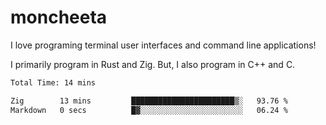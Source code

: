 # moncheeta

I love programing terminal user interfaces and command line applications!

I primarily program in Rust and Zig. But, I also program in C++ and C.

<!--START_SECTION:waka-->

```txt
Total Time: 14 mins

Zig        13 mins         ███████████████████████▒░   93.76 %
Markdown   0 secs          █▓░░░░░░░░░░░░░░░░░░░░░░░   06.24 %
```

<!--END_SECTION:waka-->
